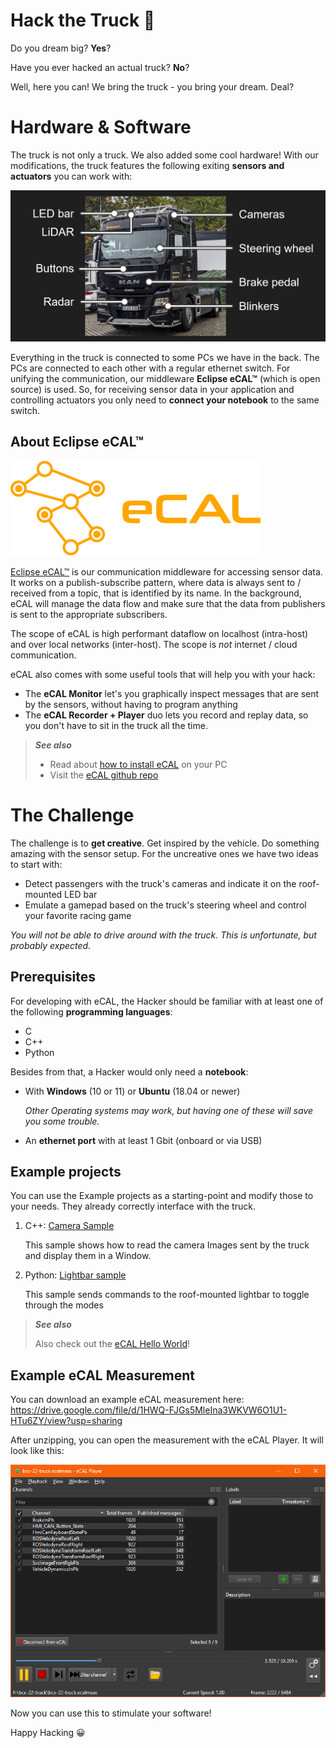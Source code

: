 ﻿# Hack the Truck 🚚

Do you dream big? **Yes**?

Have you ever hacked an actual truck? **No**?

Well, here you can! We bring the truck - you bring your dream. Deal?

# Hardware & Software

The truck is not only a truck. We also added some cool hardware! With our modifications, the truck features the following exiting **sensors and actuators** you can work with:

![Truck overview](img/truck_overview.jpg)

Everything in the truck is connected to some PCs we have in the back. The PCs are connected to each other with a regular ethernet switch. For unifying the communication, our middleware **Eclipse eCAL™** (which is open source) is used. So, for receiving sensor data in your application and controlling actuators you only need to **connect your notebook** to the same switch.


## About Eclipse eCAL™

![eCAL Logo](img/ecal_logo.svg)

[Eclipse eCAL™](https://eclipse-ecal.github.io/ecal/) is our communication middleware for accessing sensor data. It works on a publish-subscribe pattern, where data is always sent to / received from a topic, that is identified by its name. In the background, eCAL will manage the data flow and make sure that the data from publishers is sent to the appropriate subscribers.

The scope of eCAL is high performant dataflow on localhost (intra-host) and over local networks (inter-host). The scope is _not_ internet / cloud communication.

eCAL also comes with some useful tools that will help you with your hack:
- The **eCAL Monitor** let's you graphically inspect messages that are sent by the sensors, without having to program anything
- The **eCAL Recorder + Player** duo lets you record and replay data, so you don't have to sit in the truck all the time. 

> **_See also_**
> - Read about [how to install eCAL](https://eclipse-ecal.github.io/ecal/getting_started/setup.html) on your PC
> - Visit the [eCAL github repo](https://github.com/eclipse-ecal/ecal)

# The Challenge

The challenge is to **get creative**. Get inspired by the vehicle. Do something amazing with the sensor setup. For the uncreative ones we have two ideas to start with:

- Detect passengers with the truck's cameras and indicate it on the roof-mounted LED bar
- Emulate a gamepad based on the truck's steering wheel and control your favorite racing game

_You will not be able to drive around with the truck. This is unfortunate, but probably expected._

## Prerequisites

For developing with eCAL, the Hacker should be familiar with at least one of the following **programming languages**:

- C
- C++
- Python

Besides from that, a Hacker would only need a **notebook**:

- With **Windows** (10 or 11) or **Ubuntu** (18.04 or newer)

    _Other Operating systems may work, but having one of these will save you some trouble._

- An **ethernet port** with at least 1 Gbit (onboard or via USB)

## Example projects

You can use the Example projects as a starting-point and modify those to your needs. They already correctly interface with the truck.

1. C++: [Camera Sample](samples/c++/camera/)
   
   This sample shows how to read the camera Images sent by the truck and display them in a Window.

2. Python: [Lightbar sample](samples/python/lightbar)
    
    This sample sends commands to the roof-mounted lightbar to toggle through the modes

> **_See also_**
>
> Also check out the [eCAL Hello World](https://eclipse-ecal.github.io/ecal/getting_started/hello_world.html)!

## Example eCAL Measurement

You can download an example eCAL measurement here:
https://drive.google.com/file/d/1HWQ-FJGs5MleIna3WKVW6O1U1-HTu6ZY/view?usp=sharing

After unzipping, you can open the measurement with the eCAL Player. It will look like this:

![eCAL Play Example Measurement](img/ecal_play_example_measurement.png)

Now you can use this to stimulate your software! 


Happy Hacking 😀

